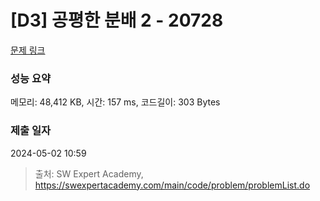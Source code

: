 # [D3] 공평한 분배 2 - 20728 

[문제 링크](https://swexpertacademy.com/main/code/problem/problemDetail.do?contestProbId=AY6cg0MKeVkDFAXt) 

### 성능 요약

메모리: 48,412 KB, 시간: 157 ms, 코드길이: 303 Bytes

### 제출 일자

2024-05-02 10:59



> 출처: SW Expert Academy, https://swexpertacademy.com/main/code/problem/problemList.do